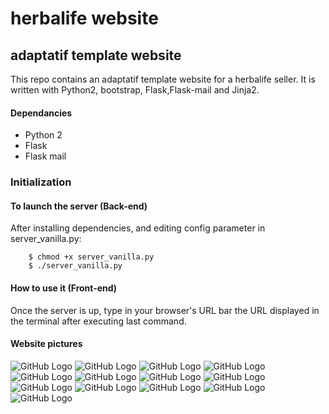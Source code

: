 # herbalife website
## adaptatif template website

This repo contains an adaptatif template website for a herbalife seller. It is written with Python2, bootstrap, Flask,Flask-mail and Jinja2.

#### Dependancies
- Python 2
- Flask
- Flask mail

### Initialization

#### To launch the server (Back-end)
After installing dependencies, and editing config parameter in server_vanilla.py:

        $ chmod +x server_vanilla.py
        $ ./server_vanilla.py

#### How to use it (Front-end)

Once the server is up, type in your browser's URL bar the URL displayed in the terminal after executing last command.

#### Website pictures


![GitHub Logo](/picts/1.png)
![GitHub Logo](/picts/2.png)
![GitHub Logo](/picts/3.png)
![GitHub Logo](/picts/5.png)
![GitHub Logo](/picts/4.png)
![GitHub Logo](/picts/6.png)
![GitHub Logo](/picts/7.png)
![GitHub Logo](/picts/8.png)
![GitHub Logo](/picts/9.png)
![GitHub Logo](/picts/10.png)
![GitHub Logo](/picts/11.png)
![GitHub Logo](/picts/12.png)
![GitHub Logo](/picts/13.png)
